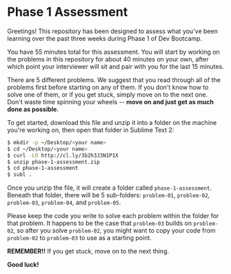 Phase 1 Assessment
==================

Greetings! This repository has been designed to assess what you've been learning over the past three weeks during Phase 1 of Dev Bootcamp.

You have 55 minutes total for this assessment. You will start by working on the problems in this repository for about 40 minutes on your own, after which point your interviewer will sit and pair with you for the last 15 minutes. 

There are 5 different problems. We suggest that you read through all of the problems first before starting on any of them. If you don't know how to solve one of them, or if you get stuck, simply move on to the next one. Don't waste time spinning your wheels -- **move on and just get as much done as possible**.

To get started, download this file and unzip it into a folder on the machine you're working on, then open that folder in Sublime Text 2:

```bash
$ mkdir -p ~/Desktop/<your name>
$ cd ~/Desktop/<your name>
$ curl -LO http://cl.ly/3b2h3J3N1P1X
$ unzip phase-1-assessment.zip
$ cd phase-1-assessment
$ subl .
```

Once you unzip the file, it will create a folder called `phase-1-assessment`. Beneath that folder, there will be 5 sub-folders: `problem-01`, `problem-02`, `problem-03`, `problem-04`, and `problem-05`.

Please keep the code you write to solve each problem within the folder for that problem. It happens to be the case that `problem-03` builds on `problem-02`, so after you solve `problem-02`, you might want to copy your code from `problem-02` to `problem-03` to use as a starting point.

**REMEMBER!!** If you get stuck, move on to the next thing.

**Good luck!**
